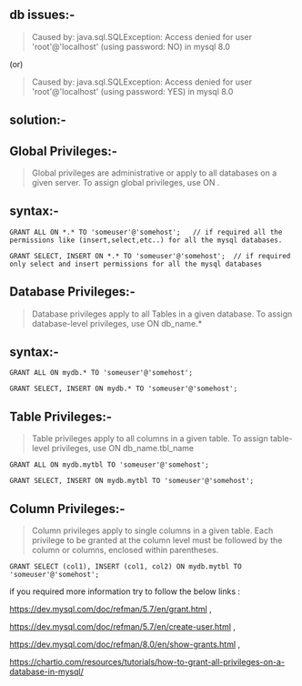 db issues:-
---

> Caused by: java.sql.SQLException: Access denied for user 'root'@'localhost' (using password: NO) in mysql 8.0

(or)

> Caused by: java.sql.SQLException: Access denied for user 'root'@'localhost' (using password: YES) in mysql 8.0


solution:-
---

Global Privileges:-
---

> Global privileges are administrative or apply to all databases on a given server. To assign global privileges, use ON *.* 

syntax:-
---

```
GRANT ALL ON *.* TO 'someuser'@'somehost';   // if required all the permissions like (insert,select,etc..) for all the mysql databases.
```

```
GRANT SELECT, INSERT ON *.* TO 'someuser'@'somehost';  // if required only select and insert permissions for all the mysql databases
```

Database Privileges:-
---

> Database privileges apply to all Tables in a given database. To assign database-level privileges, use ON db_name.*

syntax:-
---
```
GRANT ALL ON mydb.* TO 'someuser'@'somehost';
```

```
GRANT SELECT, INSERT ON mydb.* TO 'someuser'@'somehost';
```

Table Privileges:-
---

> Table privileges apply to all columns in a given table. To assign table-level privileges, use ON db_name.tbl_name

```
GRANT ALL ON mydb.mytbl TO 'someuser'@'somehost';
```

```
GRANT SELECT, INSERT ON mydb.mytbl TO 'someuser'@'somehost';
```

Column Privileges:-
---

> Column privileges apply to single columns in a given table. Each privilege to be granted at the column level must be followed by the column or columns, enclosed within parentheses.

```
GRANT SELECT (col1), INSERT (col1, col2) ON mydb.mytbl TO 'someuser'@'somehost';
```


if you required more information try to follow the below links : 

https://dev.mysql.com/doc/refman/5.7/en/grant.html ,

https://dev.mysql.com/doc/refman/5.7/en/create-user.html , 

https://dev.mysql.com/doc/refman/8.0/en/show-grants.html , 

https://chartio.com/resources/tutorials/how-to-grant-all-privileges-on-a-database-in-mysql/
